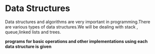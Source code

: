 # Data Structures
Data structures and algorithms are very important in programming.There are various types of data structures.We will be dealing with stack , queue,linked lists and trees.

**programs for basic operations and other implementations using each data structure is given**
